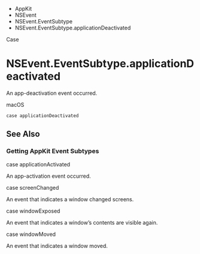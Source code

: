 

- AppKit
- NSEvent
- NSEvent.EventSubtype
-  NSEvent.EventSubtype.applicationDeactivated 

Case

# NSEvent.EventSubtype.applicationDeactivated

An app-deactivation event occurred.

macOS

``` source
case applicationDeactivated
```

## See Also

### Getting AppKit Event Subtypes

case applicationActivated

An app-activation event occurred.

case screenChanged

An event that indicates a window changed screens.

case windowExposed

An event that indicates a window’s contents are visible again.

case windowMoved

An event that indicates a window moved.

